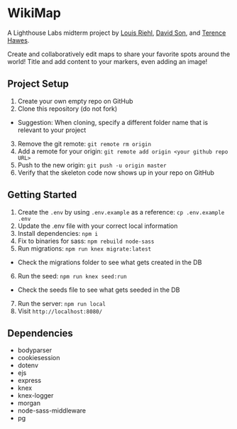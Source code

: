 # WikiMap
A Lighthouse Labs midterm project by [Louis Riehl](https://github.com/louisriehl), [David Son](https://github.com/Sonchucks), and [Terence Hawes](https://github.com/Terence1991).

Create and collaboratively edit maps to share your favorite spots around the world! Title and add content to your markers, even adding an image!

## Project Setup

1. Create your own empty repo on GitHub
2. Clone this repository (do not fork)
  - Suggestion: When cloning, specify a different folder name that is relevant to your project
3. Remove the git remote: `git remote rm origin`
4. Add a remote for your origin: `git remote add origin <your github repo URL>`
5. Push to the new origin: `git push -u origin master`
6. Verify that the skeleton code now shows up in your repo on GitHub

## Getting Started

1. Create the `.env` by using `.env.example` as a reference: `cp .env.example .env`
2. Update the .env file with your correct local information
3. Install dependencies: `npm i`
4. Fix to binaries for sass: `npm rebuild node-sass`
5. Run migrations: `npm run knex migrate:latest`
  - Check the migrations folder to see what gets created in the DB
6. Run the seed: `npm run knex seed:run`
  - Check the seeds file to see what gets seeded in the DB
7. Run the server: `npm run local`
8. Visit `http://localhost:8080/`

## Dependencies

- bodyparser
- cookiesession
- dotenv
- ejs
- express
- knex
- knex-logger
- morgan
- node-sass-middleware
- pg
